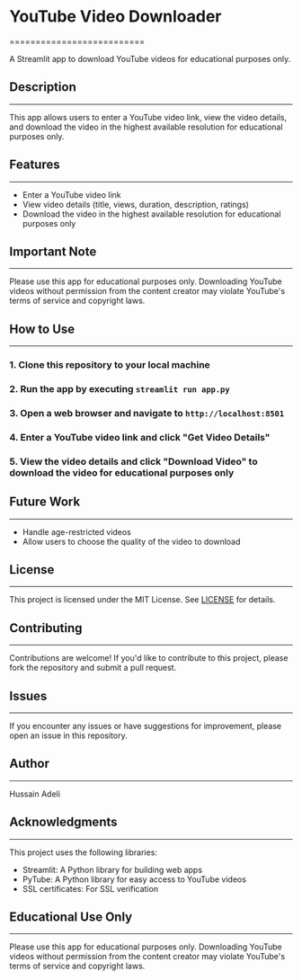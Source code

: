 # YouTube Video Downloader
==========================

A Streamlit app to download YouTube videos for educational purposes only.

## Description
---------------

This app allows users to enter a YouTube video link, view the video details, and download the video in the highest available resolution for educational purposes only.

## Features
------------

* Enter a YouTube video link
* View video details (title, views, duration, description, ratings)
* Download the video in the highest available resolution for educational purposes only

## Important Note
-----------------

Please use this app for educational purposes only. Downloading YouTube videos without permission from the content creator may violate YouTube's terms of service and copyright laws.

## How to Use
--------------

### 1. Clone this repository to your local machine
### 2. Run the app by executing `streamlit run app.py`
### 3. Open a web browser and navigate to `http://localhost:8501`
### 4. Enter a YouTube video link and click "Get Video Details"
### 5. View the video details and click "Download Video" to download the video for educational purposes only

## Future Work
-------------

* Handle age-restricted videos
* Allow users to choose the quality of the video to download

## License
---------

This project is licensed under the MIT License. See [LICENSE](LICENSE) for details.

## Contributing
------------

Contributions are welcome! If you'd like to contribute to this project, please fork the repository and submit a pull request.

## Issues
------

If you encounter any issues or have suggestions for improvement, please open an issue in this repository.

## Author
------

Hussain Adeli

## Acknowledgments
----------------

This project uses the following libraries:

* Streamlit: A Python library for building web apps
* PyTube: A Python library for easy access to YouTube videos
* SSL certificates: For SSL verification

## Educational Use Only
-------------------------

Please use this app for educational purposes only. Downloading YouTube videos without permission from the content creator may violate YouTube's terms of service and copyright laws.